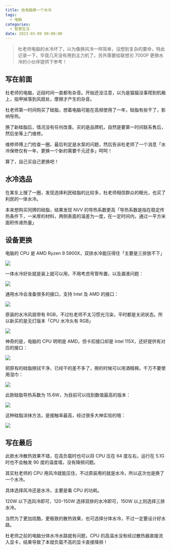 ```yaml
---
title: 给电脑换一个水冷
tags:
  - 电脑
categories:
  - 智慧生活
date: 2023-03-09 00:00:00
---
```


> 杜老师电脑的水冷坏了，以为像换风冷一样简单，没想到复杂的要命，特此记录一下，毕竟几天没有用到主力机了。另外需要给联想刃 7000P 更换水冷的小伙伴提供下参考！

<!-- more -->

## 写在前面

杜老师的电脑，近段时间一直都有杂音。开始还没注意，以为是猫猫没事爬到机箱上，指甲掉落到风扇处，摩擦才产生的杂音。

杜老师第一时间购买了硅脂，想着电脑可能在高频使用了一年，硅脂有些干了，影响导热。

换了新硅脂后，情况没有任何改善。买的是品牌机，自然是要第一时间联系售后，然后坐等上门维修。

维修师傅上门检查一圈，最后判定是水泵的问题，然后告诉杜老师了一个消息「水冷保修仅有一年，更换一个新的需要千元还多」呵呵！

算了，自己买自己更换吧！

## 水冷选品

在某东上搜了一圈，发现选择利民硅脂的比较多，杜老师相信群众的眼光，也买了利民的一体水冷。

本来想购买同牌的硅脂，结果发现 NVV 的导热系数更高「导热系数是指在稳定传热条件下，一米厚的材料，两侧表面的温差为一度，在一定时间内，通过一平方米面积传递热量」

## 设备更换

电脑的 CPU 是 AMD Ryzen 9 5900X，双排水冷能压得住「主要是三排放不下」

![](https://cdn.dusays.com/2023/03/563-1.jpg)

一体水冷好处就是装上就可以用，不用考虑弯管布置，以及漏液问题：

![](https://cdn.dusays.com/2023/03/563-2.jpg)

通用水冷会准备很多的接口，支持 Intel 及 AMD 的接口：

![](https://cdn.dusays.com/2023/03/563-3.jpg)

原装的水冷风扇带有 RGB，不过杜老师不太习惯光污染，平时都是关闭状态。所以新买的是无灯版本「CPU 水冷头有 RGB」

![](https://cdn.dusays.com/2023/03/563-4.jpg)

神奇的是，电脑的 CPU 明明是 AMD，但卡扣接口却是 Intel 115X，还好提供有对应的接口：

![](https://cdn.dusays.com/2023/03/563-5.jpg)

把原有的硅脂擦拭干净，已经干的差不多了，擦的时候可以用酒精棉，千万不要使用湿巾：

![](https://cdn.dusays.com/2023/03/563-6.jpg)

此款硅脂导热系数为 15.6W，为目前可以找到数值最高的版本：

![](https://cdn.dusays.com/2023/03/563-7.jpg)

这种硅脂涂抹方法，是接触率最高，经过很多大神实验的哦：

![](https://cdn.dusays.com/2023/03/563-8.jpg)

## 写在最后

此款水冷散热效果不错，在高负载时也可以将 CPU 压在 64 度左右，运行在 5.1G 时也不会触发 90 度的温度墙，没有降频问题。

其实杜老师的 CPU 用风冷就能压住，不过原装用的就是水冷，所以这次也是换了一个水冷。

具体选择风冷还是水冷，主要是看 CPU 的功耗。

120W 以下选风冷即可，120-150W 选择双排的水冷即可，150W 以上则选择三排水冷。

当然为了更加炫酷，更极致的散热效果，也可选择分体水冷，不过一定要设计好水路。

杜老师之前的电脑分体水冷水路就有问题，CPU 的高温水没有经过散热器直接流入显卡，结果导致了本就负载不高的显卡直接降频！